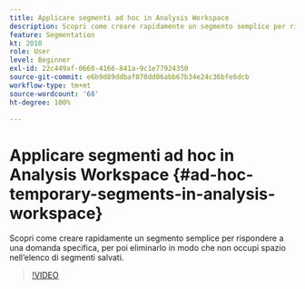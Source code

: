 ```yaml
---
title: Applicare segmenti ad hoc in Analysis Workspace
description: Scopri come creare rapidamente un segmento semplice per rispondere a una domanda specifica, per poi eliminarlo in modo che non occupi spazio nell’elenco di segmenti salvati.
feature: Segmentation
kt: 2010
role: User
level: Beginner
exl-id: 22c449af-0660-4166-841a-9c1e77924350
source-git-commit: e6b9d89ddbaf070dd06abb67b34e24c36bfe6dcb
workflow-type: tm+mt
source-wordcount: '68'
ht-degree: 100%

---
```


# Applicare segmenti ad hoc in Analysis Workspace {#ad-hoc-temporary-segments-in-analysis-workspace}

Scopri come creare rapidamente un segmento semplice per rispondere a una domanda specifica, per poi eliminarlo in modo che non occupi spazio nell’elenco di segmenti salvati.

>[!VIDEO](https://video.tv.adobe.com/v/23978/?quality=12&learn=on)
